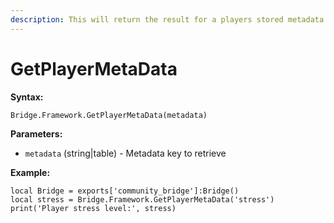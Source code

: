 ```yaml
---
description: This will return the result for a players stored metadata
---
```


# GetPlayerMetaData

**Syntax:**

```
Bridge.Framework.GetPlayerMetaData(metadata)
```

**Parameters:**

* `metadata` (string|table) - Metadata key to retrieve

**Example:**

```
local Bridge = exports['community_bridge']:Bridge()
local stress = Bridge.Framework.GetPlayerMetaData('stress')
print('Player stress level:', stress)
```
